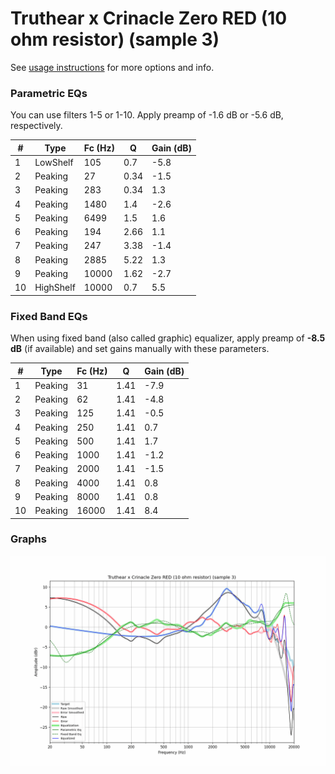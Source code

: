# Truthear x Crinacle Zero RED (10 ohm resistor) (sample 3)
See [usage instructions](https://github.com/jaakkopasanen/AutoEq#usage) for more options and info.

### Parametric EQs
You can use filters 1-5 or 1-10. Apply preamp of -1.6 dB or -5.6 dB, respectively.

|   # | Type      |   Fc (Hz) |    Q |   Gain (dB) |
|-----|-----------|-----------|------|-------------|
|   1 | LowShelf  |       105 | 0.7  |        -5.8 |
|   2 | Peaking   |        27 | 0.34 |        -1.5 |
|   3 | Peaking   |       283 | 0.34 |         1.3 |
|   4 | Peaking   |      1480 | 1.4  |        -2.6 |
|   5 | Peaking   |      6499 | 1.5  |         1.6 |
|   6 | Peaking   |       194 | 2.66 |         1.1 |
|   7 | Peaking   |       247 | 3.38 |        -1.4 |
|   8 | Peaking   |      2885 | 5.22 |         1.3 |
|   9 | Peaking   |     10000 | 1.62 |        -2.7 |
|  10 | HighShelf |     10000 | 0.7  |         5.5 |

### Fixed Band EQs
When using fixed band (also called graphic) equalizer, apply preamp of **-8.5 dB** (if available) and set gains manually with these parameters.

|   # | Type    |   Fc (Hz) |    Q |   Gain (dB) |
|-----|---------|-----------|------|-------------|
|   1 | Peaking |        31 | 1.41 |        -7.9 |
|   2 | Peaking |        62 | 1.41 |        -4.8 |
|   3 | Peaking |       125 | 1.41 |        -0.5 |
|   4 | Peaking |       250 | 1.41 |         0.7 |
|   5 | Peaking |       500 | 1.41 |         1.7 |
|   6 | Peaking |      1000 | 1.41 |        -1.2 |
|   7 | Peaking |      2000 | 1.41 |        -1.5 |
|   8 | Peaking |      4000 | 1.41 |         0.8 |
|   9 | Peaking |      8000 | 1.41 |         0.8 |
|  10 | Peaking |     16000 | 1.41 |         8.4 |

### Graphs
![](./Truthear%20x%20Crinacle%20Zero%20RED%20(10%20ohm%20resistor)%20(sample%203).png)
